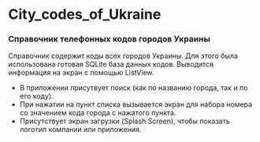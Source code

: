 # City_codes_of_Ukraine
### Справочник телефонных кодов городов Украины


Справочник содержит коды всех городов Украины. Для этого была использована готовая SQLite база данных кодов. Выводится информация на экран с помощью ListView. 

+ В приложении присутвует поиск (как по названию города, так и по его коду). 
+ При нажатии на пункт списка вызывается экран для набора номера со значением кода города с нажатого пункта.
+ Присутствует экран загрузки (Splash Screen), чтобы показать логотип компании или приложения.
